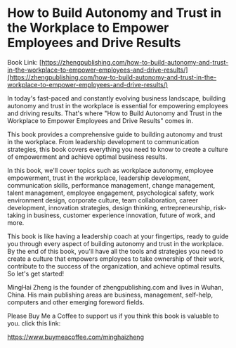 # How to Build Autonomy and Trust in the Workplace to Empower Employees and Drive Results

Book Link: [https://zhengpublishing.com/how-to-build-autonomy-and-trust-in-the-workplace-to-empower-employees-and-drive-results/](https://zhengpublishing.com/how-to-build-autonomy-and-trust-in-the-workplace-to-empower-employees-and-drive-results/)

In today's fast-paced and constantly evolving business landscape, building autonomy and trust in the workplace is essential for empowering employees and driving results. That's where "How to Build Autonomy and Trust in the Workplace to Empower Employees and Drive Results" comes in.

This book provides a comprehensive guide to building autonomy and trust in the workplace. From leadership development to communication strategies, this book covers everything you need to know to create a culture of empowerment and achieve optimal business results.

In this book, we'll cover topics such as workplace autonomy, employee empowerment, trust in the workplace, leadership development, communication skills, performance management, change management, talent management, employee engagement, psychological safety, work environment design, corporate culture, team collaboration, career development, innovation strategies, design thinking, entrepreneurship, risk-taking in business, customer experience innovation, future of work, and more.

This book is like having a leadership coach at your fingertips, ready to guide you through every aspect of building autonomy and trust in the workplace. By the end of this book, you'll have all the tools and strategies you need to create a culture that empowers employees to take ownership of their work, contribute to the success of the organization, and achieve optimal results. So let's get started!

MingHai Zheng is the founder of zhengpublishing.com and lives in Wuhan, China. His main publishing areas are business, management, self-help, computers and other emerging foreword fields.

Please Buy Me a Coffee to support us if you think this book is valuable to you. click this link:

https://www.buymeacoffee.com/minghaizheng
